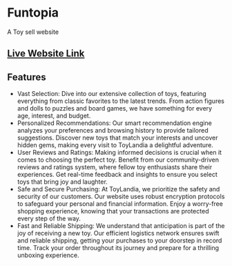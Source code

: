 
# Funtopia

A Toy sell website




 ##  [Live Website Link](https://assingment-11-client-6b966.web.app/)



## Features

- Vast Selection: Dive into our extensive collection of toys, featuring everything from classic favorites to the latest trends. From action figures and dolls to puzzles and board games, we have something for every age, interest, and budget.
- Personalized Recommendations: Our smart recommendation engine analyzes your preferences and browsing history to provide tailored suggestions. Discover new toys that match your interests and uncover hidden gems, making every visit to ToyLandia a delightful adventure.
- User Reviews and Ratings: Making informed decisions is crucial when it comes to choosing the perfect toy. Benefit from our community-driven reviews and ratings system, where fellow toy enthusiasts share their experiences. Get real-time feedback and insights to ensure you select toys that bring joy and laughter.
- Safe and Secure Purchasing: At ToyLandia, we prioritize the safety and security of our customers. Our website uses robust encryption protocols to safeguard your personal and financial information. Enjoy a worry-free shopping experience, knowing that your transactions are protected every step of the way.
- Fast and Reliable Shipping: We understand that anticipation is part of the joy of receiving a new toy. Our efficient logistics network ensures swift and reliable shipping, getting your purchases to your doorstep in record time. Track your order throughout its journey and prepare for a thrilling unboxing experience.
